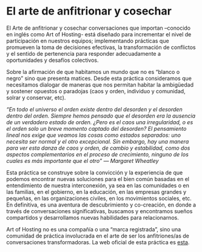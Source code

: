 # El arte de anfitrionar y cosechar
El Arte de anfitrionar y cosechar conversaciones que importan –conocido en inglés como Art of Hosting- está diseñado para incrementar el nivel de participación en nuestros equipos; implementando prácticas que promueven la toma de decisiones efectivas, la transformación de conflictos y el sentido de pertenencia para responder adecuadamente a oportunidades y desafíos colectivos.

Sobre la afirmación de que habitamos un mundo que no es “blanco o negro” sino que presenta matices. Desde esta práctica consideramos que necesitamos dialogar de maneras que nos permitan habitar la ambigüedad y sostener opuestos o paradojas (caos y orden, individuo y comunidad, solrar y conservar, etc).

*“En todo el universo el orden existe dentro del desorden y el desorden dentro del orden. Siempre hemos pensado que el desorden era la ausencia de un verdadero estado de orden. ¿Pero es el caos una irregularidad, o es el orden solo un breve momento captado del desorden? El pensamiento lineal nos exige que veamos las cosas como estados separados: uno necesita ser normal y el otro excepcional. Sin embargo, hay una manera para ver esta danza de caos y orden, de cambio y estabilidad, como dos aspectos complementarios en el proceso de crecimiento, ninguno de los cuales es más importante que el otro” 
― Margaret Wheatley*

Esta práctica se construye sobre la convicción y la experiencia de que podemos encontrar nuevas soluciones para el bien común basadas en el entendimiento de nuestra interconexión, ya sea en las comunidades o en las familias, en el gobierno, en la educación, en las empresas grandes y pequeñas, en las organizaciones civiles, en los movimientos sociales, etc. En definitiva, es una aventura de descubrimiento y co-creación, en donde a través de conversaciones significativas, buscamos y encontramos sueños compartidos y desarrollamos nuevas habilidades para relacionarnos.

Art of Hosting no es una compañía o una “marca registrada”, sino una comunidad de práctica involucrada en el arte de ser los anfitriones/as de conversaciones transformadoras. La web oficial de esta práctica es [esta](http://artofhosting.org).
